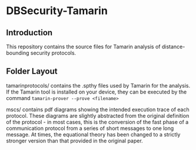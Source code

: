 # DBSecurity-Tamarin

## Introduction

This repository contains the source files for Tamarin analysis of distance-
bounding security protocols.

## Folder Layout

tamarinprotocols/ contains the .spthy files used by Tamarin for the analysis.
If the Tamarin tool is installed on your device, they can be executed by the command
```tamarin-prover --prove <filename>```

mscs/ contains pdf diagrams showing the intended
execution trace of each protocol. These diagrams are slightly abstracted
from the original definition of the protocol - in most cases, this is
the conversion of the fast phase of a communication protocol from a series
of short messages to one long message. At times, the equational theory
has been changed to a strictly stronger version than that provided in the
original paper.